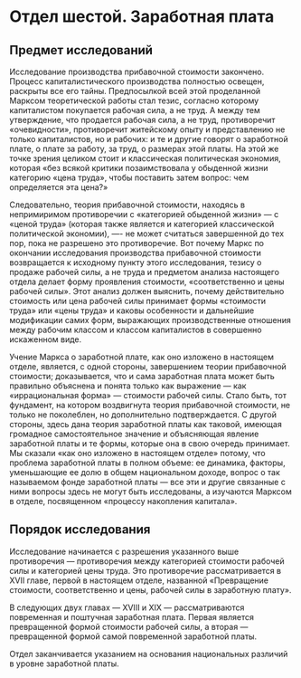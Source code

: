 # Отдел шестой. Заработная плата

## Предмет исследований

Исследование производства прибавочной стоимости закончено. Процесс капиталистического производства полностью освещен, раскрыты все его тайны. Предпосылкой всей этой проделанной Марксом теоретической работы стал тезис, согласно которому капиталистом покупается рабочая сила, а не труд. А между тем утверждение, что продается рабочая сила, а не труд, противоречит «очевидности», противоречит житейскому опыту и представлению не только капиталистов, но и рабочих: и те и другие говорят о заработной плате, о плате за работу, за труд, о размерах этой платы. На этой же точке зрения целиком стоит и классическая политическая экономия, которая «без всякой критики позаимствовала у обыденной жизни категорию «цена труда», чтобы поставить затем вопрос: чем определяется эта цена?»

Следовательно, теория прибавочной стоимости, находясь в непримиримом противоречии с «категорией обыденной жизни» — с «ценой труда» (которая также является и категорией классической политической экономии), —- не может считаться завершенной до тех пор, пока не разрешено это противоречие. Вот почему Маркс по окончании исследования производства прибавочной стоимости возвращается к исходному пункту этого исследования, тезису о продаже рабочей силы, а не труда и предметом анализа настоящего отдела делает форму проявления стоимости, «соответственно и цены рабочей силы». Этот анализ должен выяснить, почему действительно стоимость или цена рабочей силы принимает формы «стоимости труда» или «цены труда» и каковы особенности и дальнейшие модификации самих форм, выражающих производственные отношения между рабочим классом и классом капиталистов в совершенно искаженном виде.

Учение Маркса о заработной плате, как оно изложено в настоящем отделе, является, с одной стороны, завершением теории прибавочной стоимости; доказывается, что и сама заработная плата может быть правильно объяснена и понята только как выражение — как «иррациональная форма» — стоимости рабочей силы. Стало быть, тот фундамент, на котором воздвигнута теория прибавочной стоимости, не только не поколеблен, но дополнительно подтверждается. С другой стороны, здесь дана теория заработной платы как таковой, имеющая громадное самостоятельное значение и объясняющая явление заработной платы и те формы, которые она в свою очередь принимает. Мы сказали «как оно изложено в настоящем отделе» потому, что проблема заработной платы в полном объеме: ее динамика, факторы, уменьшающие ее долю в общем национальном доходе, вопрос о так называемом фонде заработной платы — все эти и другие связанные с ними вопросы здесь не могут быть исследованы, а изучаются Марксом в отделе, посвященном «процессу накопления капитала».

## Порядок исследования

Исследование начинается с разрешения указанного выше противоречия — противоречия между категорией стоимости рабочей силы и категорией цены труда. Это противоречие рассматривается в XVII главе, первой в настоящем отделе, названной «Превращение стоимости, соответственно и цены, рабочей силы в заработную плату».

В следующих двух главах — XVIII и XIX — рассматриваются повременная и поштучная заработная плата. Первая является превращенной формой стоимости рабочей силы, а вторая — превращенной формой самой повременной заработной платы.

Отдел заканчивается указанием на основания национальных различий в уровне заработной платы.
